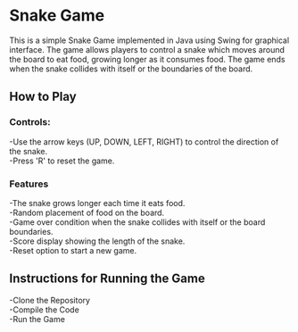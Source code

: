 # Snake Game

This is a simple Snake Game implemented in Java using Swing for graphical interface. The game allows players to control a snake which moves around the board to eat food, growing longer as it consumes food. The game ends when the snake collides with itself or the boundaries of the board.

## How to Play
### Controls:
  -Use the arrow keys (UP, DOWN, LEFT, RIGHT) to control the direction of the snake.<br/>
  -Press 'R' to reset the game.<br/>
### Features
  -The snake grows longer each time it eats food.<br/>
  -Random placement of food on the board.<br/>
  -Game over condition when the snake collides with itself or the board boundaries.<br/>
  -Score display showing the length of the snake.<br/>
  -Reset option to start a new game.<br/>

## Instructions for Running the Game
  -Clone the Repository<br/>
  -Compile the Code<br/>
  -Run the Game <br/>
